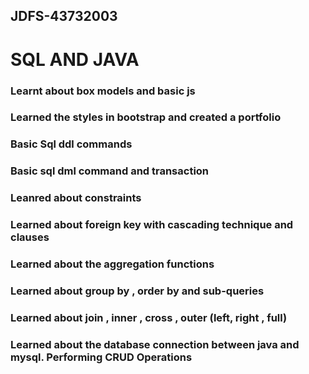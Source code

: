 ## JDFS-43732003
# SQL AND JAVA

### Learnt about box models and basic js

### Learned the styles in bootstrap and created a portfolio

### Basic Sql ddl commands

### Basic sql dml command and transaction

### Leanred about constraints

### Learned about foreign key with cascading technique and clauses

### Learned about the aggregation functions

### Learned about group by , order by and sub-queries

### Learned about join , inner , cross , outer (left, right , full)

### Learned about the database connection between java and mysql. Performing CRUD Operations


